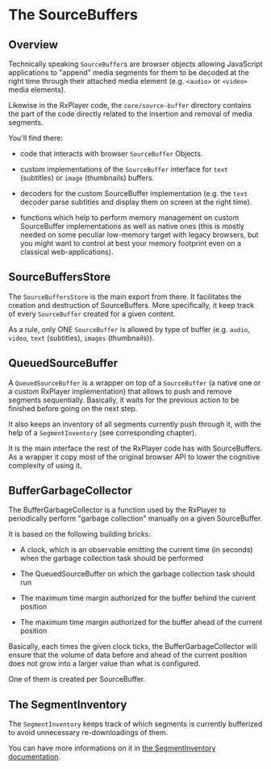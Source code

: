 # The SourceBuffers ############################################################


## Overview ####################################################################

Technically speaking ``SourceBuffer``s are browser objects allowing JavaScript
applications to "append" media segments for them to be decoded at the right time
through their attached media element (e.g. ``<audio>`` or ``<video>`` media
elements).

Likewise in the RxPlayer code, the ``core/source-buffer`` directory contains the
part of the code directly related to the insertion and removal of media
segments.

You'll find there:

  - code that interacts with browser ``SourceBuffer`` Objects.

  - custom implementations of the ``SourceBuffer`` interface for ``text``
    (subtitles) or ``image`` (thumbnails) buffers.

  - decoders for the custom SourceBuffer implementation (e.g. the ``text``
    decoder parse subtitles and display them on screen at the right time).

  - functions which help to perform memory management on custom
    SourceBuffer implementations as well as native ones (this is mostly needed
    on some peculiar low-memory target with legacy browsers, but you might want
    to control at best your memory footprint even on a classical
    web-applications).



## SourceBuffersStore ##########################################################

The ``SourceBuffersStore`` is the main export from there. It facilitates the
creation and destruction of SourceBuffers.
More specifically, it keep track of every ``SourceBuffer`` created for a given
content.

As a rule, only ONE ``SourceBuffer`` is allowed by type of buffer (e.g.
``audio``, ``video``, ``text`` (subtitles), ``images`` (thumbnails)).



## QueuedSourceBuffer ##########################################################

A ``QueuedSourceBuffer`` is a wrapper on top of a ``SourceBuffer`` (a native one
or a custom RxPlayer implementation) that allows to push and remove segments
sequentially.
Basically, it waits for the previous action to be finished before going on the
next step.

It also keeps an inventory of all segments currently push through it, with the
help of a `SegmentInventory` (see corresponding chapter).

It is the main interface the rest of the RxPlayer code has with SourceBuffers.
As a wrapper it copy most of the original browser API to lower the cognitive
complexity of using it.



## BufferGarbageCollector ######################################################

The BufferGarbageCollector is a function used by the RxPlayer to
periodically perform "garbage collection" manually on a given SourceBuffer.

It is based on the following building bricks:

  - A clock, which is an observable emitting the current time (in seconds) when
    the garbage collection task should be performed

  - The QueuedSourceBuffer on which the garbage collection task should run

  - The maximum time margin authorized for the buffer behind the current
    position

  - The maximum time margin authorized for the buffer ahead of the current
    position

Basically, each times the given clock ticks, the BufferGarbageCollector will
ensure that the volume of data before and ahead of the current position does not
grow into a larger value than what is configured.

One of them is created per SourceBuffer.



## The SegmentInventory ########################################################

The ``SegmentInventory`` keeps track of which segments is currently bufferized
to avoid unnecessary re-downloadings of them.

You can have more informations on it in [the SegmentInventory
documentation](./segment_inventory.md).
